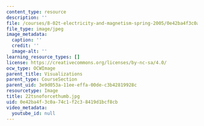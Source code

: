 ```yaml
---
content_type: resource
description: ''
file: /courses/8-02t-electricity-and-magnetism-spring-2005/0e42ba4f3c0a74c1f2c38419d1bcf8cb_22tsnoforcethumb.jpg
file_type: image/jpeg
image_metadata:
  caption: ''
  credit: ''
  image-alt: ''
learning_resource_types: []
license: https://creativecommons.org/licenses/by-nc-sa/4.0/
ocw_type: OCWImage
parent_title: Visualizations
parent_type: CourseSection
parent_uid: 3e9d053a-11ee-effa-00de-c3b42819928c
resourcetype: Image
title: 22tsnoforcethumb.jpg
uid: 0e42ba4f-3c0a-74c1-f2c3-8419d1bcf8cb
video_metadata:
  youtube_id: null
---
```

